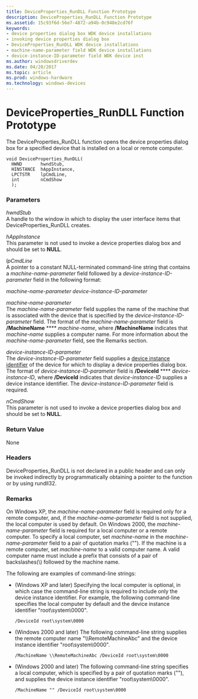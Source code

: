 ```yaml
---
title: DeviceProperties_RunDLL Function Prototype
description: DeviceProperties_RunDLL Function Prototype
ms.assetid: 15c93f6d-56e7-4872-a94b-0c948e2cd76f
keywords:
- device properties dialog box WDK device installations
- invoking device properties dialog box
- DeviceProperties_RunDLL WDK device installations
- machine-name-parameter field WDK device installations
- device-instance-ID-parameter field WDK device inst
ms.author: windowsdriverdev
ms.date: 04/20/2017
ms.topic: article
ms.prod: windows-hardware
ms.technology: windows-devices
---
```


# DeviceProperties\_RunDLL Function Prototype


The DeviceProperties\_RunDLL function opens the device properties dialog box for a specified device that is installed on a local or remote computer.

```
void DeviceProperties_RunDLL(
  HWND       hwndStub,
  HINSTANCE  hAppInstance,
  LPCTSTR    lpCmdLine,
  int        nCmdShow
  );
```

### Parameters

<a href="" id="hwndstub"></a>*hwndStub*  
A handle to the window in which to display the user interface items that DeviceProperties\_RunDLL creates.

<a href="" id="happinstance"></a>*hAppInstance*  
This parameter is not used to invoke a device properties dialog box and should be set to **NULL**.

<a href="" id="lpcmdline"></a>*lpCmdLine*  
A pointer to a constant NULL-terminated command-line string that contains a *machine-name-parameter* field followed by a *device-instance-ID-parameter* field in the following format:

*machine-name-parameter device-instance-ID-parameter*

<a href="" id="machine-name-parameter"></a>*machine-name-parameter*  
The *machine-name-parameter* field supplies the name of the machine that is associated with the device that is specified by the *device-instance-ID-parameter* field. The format of the *machine-name-parameter* field is **/MachineName** **** *machine-name*, where **/MachineName** indicates that *machine-name* supplies a computer name. For more information about the *machine-name-parameter* field, see the Remarks section.

<a href="" id="device-instance-id-parameter"></a>*device-instance-ID-parameter*  
The *device-instance-ID-parameter* field supplies a [device instance identifier](device-instance-ids.md) of the device for which to display a device properties dialog box. The format of *device-instance-ID-parameter* field is **/DeviceId** **** *device-instance-ID*, where **/DeviceId** indicates that *device-instance-ID* supplies a device instance identifier. The *device-instance-ID-parameter* field is required.

<a href="" id="ncmdshow"></a>*nCmdShow*  
This parameter is not used to invoke a device properties dialog box and should be set to **NULL**.

### Return Value

None

### Headers

DeviceProperties\_RunDLL is not declared in a public header and can only be invoked indirectly by programmatically obtaining a pointer to the function or by using rundll32.

### <a href="" id="comments"></a>Remarks

On Windows XP, the *machine-name-parameter* field is required only for a remote computer, and, if the *machine-name-parameter* field is not supplied, the local computer is used by default. On Windows 2000, the *machine-name-parameter* field is required for a local computer or a remote computer. To specify a local computer, set *machine-name* in the *machine-name-parameter* field to a pair of quotation marks (""). If the machine is a remote computer, set *machine-name* to a valid computer name. A valid computer name must include a prefix that consists of a pair of backslashes(\\\) followed by the machine name.

The following are examples of command-line strings:

-   (Windows XP and later) Specifying the local computer is optional, in which case the command-line string is required to include only the device instance identifier. For example, the following command-line specifies the local computer by default and the device instance identifier "root\\system\\0000".
    ```
    /DeviceId root\system\0000
    ```

-   (Windows 2000 and later) The following command-line string supplies the remote computer name "\\\\RemoteMachineAbc" and the device instance identifier "root\\system\\0000".
    ```
    /MachineName \\RemoteMachineAbc /DeviceId root\system\0000
    ```

-   (Windows 2000 and later) The following command-line string specifies a local computer, which is specified by a pair of quotation marks (""), and supplies the device instance identifier "root\\system\\0000".
    ```
    /MachineName "" /DeviceId root\system\0000
    ```

 

 





